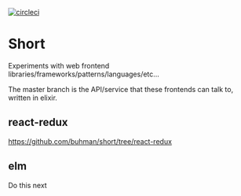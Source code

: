[![circleci](https://img.shields.io/circleci/project/github/buhman/short.svg?style=flat-square)](https://circleci.com/gh/buhman/short)

# Short

Experiments with web frontend libraries/frameworks/patterns/languages/etc…

The master branch is the API/service that these frontends can talk to, written in elixir.

## react-redux

https://github.com/buhman/short/tree/react-redux

## elm

Do this next
